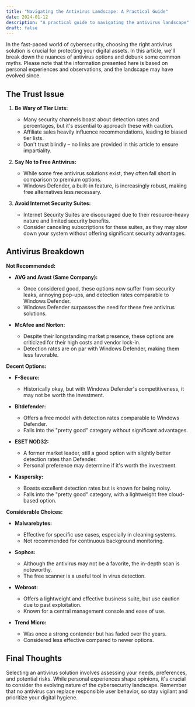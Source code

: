 ```yaml
---
title: "Navigating the Antivirus Landscape: A Practical Guide"
date: 2024-01-12
description: "A practical guide to navigating the antivirus landscape"
draft: false
---
```



In the fast-paced world of cybersecurity, choosing the right antivirus solution is crucial for protecting your digital assets. In this article, we'll break down the nuances of antivirus options and debunk some common myths. Please note that the information presented here is based on personal experiences and observations, and the landscape may have evolved since.

## The Trust Issue
1. **Be Wary of Tier Lists:**
   - Many security channels boast about detection rates and percentages, but it's essential to approach these with caution.
   - Affiliate sales heavily influence recommendations, leading to biased tier lists.
   - Don't trust blindly – no links are provided in this article to ensure impartiality.

2. **Say No to Free Antivirus:**
   - While some free antivirus solutions exist, they often fall short in comparison to premium options.
   - Windows Defender, a built-in feature, is increasingly robust, making free alternatives less necessary.

3. **Avoid Internet Security Suites:**
   - Internet Security Suites are discouraged due to their resource-heavy nature and limited security benefits.
   - Consider canceling subscriptions for these suites, as they may slow down your system without offering significant security advantages.

## Antivirus Breakdown
**Not Recommended:**
- **AVG and Avast (Same Company):**
  - Once considered good, these options now suffer from security leaks, annoying pop-ups, and detection rates comparable to Windows Defender.
  - Windows Defender surpasses the need for these free antivirus solutions.

- **McAfee and Norton:**
  - Despite their longstanding market presence, these options are criticized for their high costs and vendor lock-in.
  - Detection rates are on par with Windows Defender, making them less favorable.

**Decent Options:**
- **F-Secure:**
  - Historically okay, but with Windows Defender's competitiveness, it may not be worth the investment.

- **Bitdefender:**
  - Offers a free model with detection rates comparable to Windows Defender.
  - Falls into the "pretty good" category without significant advantages.

- **ESET NOD32:**
  - A former market leader, still a good option with slightly better detection rates than Defender.
  - Personal preference may determine if it's worth the investment.

- **Kaspersky:**
  - Boasts excellent detection rates but is known for being noisy.
  - Falls into the "pretty good" category, with a lightweight free cloud-based option.

**Considerable Choices:**
- **Malwarebytes:**
  - Effective for specific use cases, especially in cleaning systems.
  - Not recommended for continuous background monitoring.

- **Sophos:**
  - Although the antivirus may not be a favorite, the in-depth scan is noteworthy.
  - The free scanner is a useful tool in virus detection.

- **Webroot:**
  - Offers a lightweight and effective business suite, but use caution due to past exploitation.
  - Known for a central management console and ease of use.

- **Trend Micro:**
  - Was once a strong contender but has faded over the years.
  - Considered less effective compared to newer options.

## Final Thoughts
Selecting an antivirus solution involves assessing your needs, preferences, and potential risks. While personal experiences shape opinions, it's crucial to consider the evolving nature of the cybersecurity landscape. Remember that no antivirus can replace responsible user behavior, so stay vigilant and prioritize your digital hygiene.
